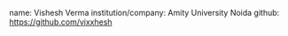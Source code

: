 name: Vishesh Verma
institution/company: Amity University Noida
github: https://github.com/vixxhesh
